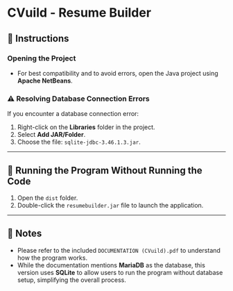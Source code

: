 # CVuild - Resume Builder

## 📌 Instructions

### Opening the Project
- For best compatibility and to avoid errors, open the Java project using **Apache NetBeans**.

### ⚠️ Resolving Database Connection Errors
If you encounter a database connection error:
1. Right-click on the **Libraries** folder in the project.
2. Select **Add JAR/Folder**.
3. Choose the file: `sqlite-jdbc-3.46.1.3.jar`.

---

## 🚀 Running the Program Without Running the Code

1. Open the `dist` folder.
2. Double-click the `resumebuilder.jar` file to launch the application.

---

## 📝 Notes

- Please refer to the included `DOCUMENTATION (CVuild).pdf` to understand how the program works.
- While the documentation mentions **MariaDB** as the database, this version uses **SQLite** to allow users to run the program without database setup, simplifying the overall process.

